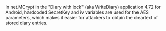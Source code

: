 In net.MCrypt in the "Diary with lock" (aka WriteDiary) application 4.72 for Android, hardcoded SecretKey and iv variables are used for the AES parameters, which makes it easier for attackers to obtain the cleartext of stored diary entries.